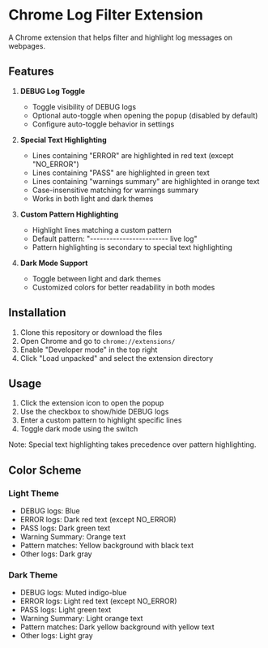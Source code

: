 # Chrome Log Filter Extension

A Chrome extension that helps filter and highlight log messages on webpages.

## Features

1. **DEBUG Log Toggle**
   - Toggle visibility of DEBUG logs
   - Optional auto-toggle when opening the popup (disabled by default)
   - Configure auto-toggle behavior in settings

2. **Special Text Highlighting**
   - Lines containing "ERROR" are highlighted in red text (except "NO_ERROR")
   - Lines containing "PASS" are highlighted in green text
   - Lines containing "warnings summary" are highlighted in orange text
   - Case-insensitive matching for warnings summary
   - Works in both light and dark themes

3. **Custom Pattern Highlighting**
   - Highlight lines matching a custom pattern
   - Default pattern: "------------------------ live log"
   - Pattern highlighting is secondary to special text highlighting

4. **Dark Mode Support**
   - Toggle between light and dark themes
   - Customized colors for better readability in both modes

## Installation

1. Clone this repository or download the files
2. Open Chrome and go to `chrome://extensions/`
3. Enable "Developer mode" in the top right
4. Click "Load unpacked" and select the extension directory

## Usage

1. Click the extension icon to open the popup
2. Use the checkbox to show/hide DEBUG logs
3. Enter a custom pattern to highlight specific lines
4. Toggle dark mode using the switch

Note: Special text highlighting takes precedence over pattern highlighting.

## Color Scheme

### Light Theme
- DEBUG logs: Blue
- ERROR logs: Dark red text (except NO_ERROR)
- PASS logs: Dark green text
- Warning Summary: Orange text
- Pattern matches: Yellow background with black text
- Other logs: Dark gray

### Dark Theme
- DEBUG logs: Muted indigo-blue
- ERROR logs: Light red text (except NO_ERROR)
- PASS logs: Light green text
- Warning Summary: Light orange text
- Pattern matches: Dark yellow background with yellow text
- Other logs: Light gray
